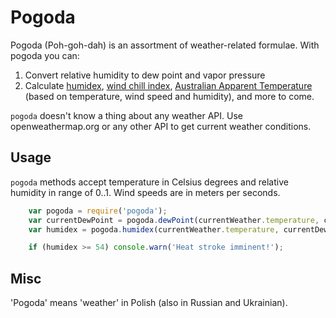 # Pogoda

Pogoda (Poh-goh-dah) is an assortment of weather-related formulae. With pogoda you can:

1. Convert relative humidity to dew point and vapor pressure
1. Calculate [humidex](http://en.wikipedia.org/wiki/Humidex), [wind chill index](http://en.wikipedia.org/wiki/Wind_chill#North_American_and_United_Kingdom_wind_chill_index), [Australian Apparent Temperature](http://en.wikipedia.org/wiki/Wind_chill#Australian_Apparent_Temperature) (based on temperature, wind speed and humidity), and more to come.

`pogoda` doesn't know a thing about any weather API. Use openweathermap.org or any other API to get current weather conditions.

## Usage

`pogoda` methods accept temperature in Celsius degrees and relative humidity in range of 0..1. Wind speeds are in meters per seconds.

```js
    var pogoda = require('pogoda');
    var currentDewPoint = pogoda.dewPoint(currentWeather.temperature, currentWeather.humidity);
    var humidex = pogoda.humidex(currentWeather.temperature, currentDewPoint);

    if (humidex >= 54) console.warn('Heat stroke imminent!');
```

## Misc

'Pogoda' means 'weather' in Polish (also in Russian and Ukrainian).



